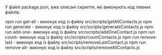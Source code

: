 У файлі package.json, вже описані скрипти, які виконують код певних файлів:

npm run get-all - виконує код із файлу src/scripts/getAllContacts.js
npm run generate - виконує код із файлу src/scripts/generateContacts.js
npm run add-one- виконує код із файлу src/scripts/addOneContact.js
npm run count- виконує код із файлу src/scripts/countContacts.js
npm run remove-last - виконує код із файлу src/scripts/removeLastContact.js
npm run remove-all- виконує код із файлу src/scripts/removeAllContacts.js
